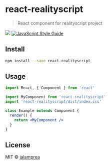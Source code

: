 # react-realityscript

> React component for realityscript project

[![](https://data.jsdelivr.com/v1/package/gh/arleneio/reality.js/badge)](https://www.jsdelivr.com/package/gh/arleneio/reality.js)
[![JavaScript Style Guide](https://img.shields.io/badge/code_style-standard-brightgreen.svg)](https://standardjs.com)

## Install

```bash
npm install --save react-realityscript
```

## Usage

```jsx
import React, { Component } from 'react'

import MyComponent from 'react-realityscript'
import 'react-realityscript/dist/index.css'

class Example extends Component {
  render() {
    return <MyComponent />
  }
}
```

## License

MIT © [jalamprea](https://github.com/jalamprea)
